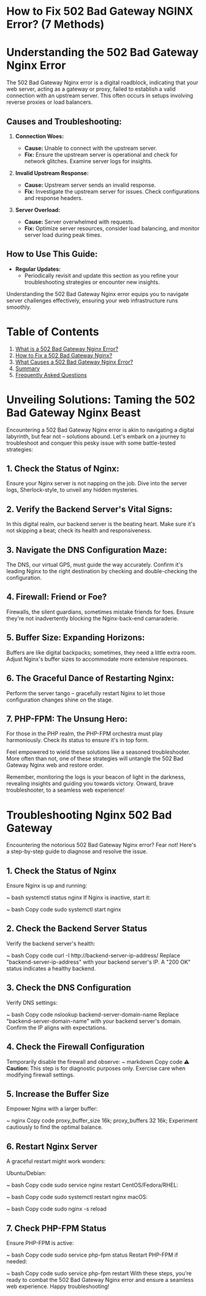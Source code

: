 # How to Fix 502 Bad Gateway NGINX Error? (7 Methods)

# Understanding the 502 Bad Gateway Nginx Error

The 502 Bad Gateway Nginx error is a digital roadblock, indicating that your web server, acting as a gateway or proxy, failed to establish a valid connection with an upstream server. This often occurs in setups involving reverse proxies or load balancers.

## Causes and Troubleshooting:

1. **Connection Woes:**
   - **Cause:** Unable to connect with the upstream server.
   - **Fix:** Ensure the upstream server is operational and check for network glitches. Examine server logs for insights.

2. **Invalid Upstream Response:**
   - **Cause:** Upstream server sends an invalid response.
   - **Fix:** Investigate the upstream server for issues. Check configurations and response headers.

3. **Server Overload:**
   - **Cause:** Server overwhelmed with requests.
   - **Fix:** Optimize server resources, consider load balancing, and monitor server load during peak times.

## How to Use This Guide:
- **Regular Updates:**
  - Periodically revisit and update this section as you refine your troubleshooting strategies or encounter new insights.

Understanding the 502 Bad Gateway Nginx error equips you to navigate server challenges effectively, ensuring your web infrastructure runs smoothly.


# Table of Contents

1. [What is a 502 Bad Gateway Nginx Error?](#what-is-a-502-bad-gateway-nginx-error)
2. [How to Fix a 502 Bad Gateway Nginx?](#how-to-fix-a-502-bad-gateway-nginx)
3. [What Causes a 502 Bad Gateway Nginx Error?](#what-causes-a-502-bad-gateway-nginx-error)
4. [Summary](#summary)
5. [Frequently Asked Questions](#frequently-asked-questions)

# Unveiling Solutions: Taming the 502 Bad Gateway Nginx Beast

Encountering a 502 Bad Gateway Nginx error is akin to navigating a digital labyrinth, but fear not – solutions abound. Let's embark on a journey to troubleshoot and conquer this pesky issue with some battle-tested strategies:

## 1. Check the Status of Nginx: 
Ensure your Nginx server is not napping on the job. Dive into the server logs, Sherlock-style, to unveil any hidden mysteries.

## 2. Verify the Backend Server's Vital Signs: 
In this digital realm, our backend server is the beating heart. Make sure it's not skipping a beat; check its health and responsiveness.

## 3. Navigate the DNS Configuration Maze:
The DNS, our virtual GPS, must guide the way accurately. Confirm it's leading Nginx to the right destination by checking and double-checking the configuration.

## 4. Firewall: Friend or Foe?
Firewalls, the silent guardians, sometimes mistake friends for foes. Ensure they're not inadvertently blocking the Nginx-back-end camaraderie.

## 5. Buffer Size: Expanding Horizons:
Buffers are like digital backpacks; sometimes, they need a little extra room. Adjust Nginx's buffer sizes to accommodate more extensive responses.

## 6. The Graceful Dance of Restarting Nginx:
Perform the server tango – gracefully restart Nginx to let those configuration changes shine on the stage.

## 7. PHP-FPM: The Unsung Hero:
For those in the PHP realm, the PHP-FPM orchestra must play harmoniously. Check its status to ensure it's in top form.

Feel empowered to wield these solutions like a seasoned troubleshooter. More often than not, one of these strategies will untangle the 502 Bad Gateway Nginx web and restore order.

Remember, monitoring the logs is your beacon of light in the darkness, revealing insights and guiding you towards victory. Onward, brave troubleshooter, to a seamless web experience!


# Troubleshooting Nginx 502 Bad Gateway

Encountering the notorious 502 Bad Gateway Nginx error? Fear not! Here's a step-by-step guide to diagnose and resolve the issue.

## 1. Check the Status of Nginx

Ensure Nginx is up and running:

~ bash
systemctl status nginx
If Nginx is inactive, start it:

~ bash
Copy code
sudo systemctl start nginx
## 2. Check the Backend Server Status
Verify the backend server's health:

~  bash
Copy code
curl -I http://backend-server-ip-address/
Replace "backend-server-ip-address" with your backend server's IP. A "200 OK" status indicates a healthy backend.

## 3. Check the DNS Configuration
Verify DNS settings:

~  bash
Copy code
nslookup backend-server-domain-name
Replace "backend-server-domain-name" with your backend server's domain. Confirm the IP aligns with expectations.

## 4. Check the Firewall Configuration
Temporarily disable the firewall and observe:
~ markdown
Copy code
:warning: **Caution:** This step is for diagnostic purposes only. Exercise care when modifying firewall settings.
## 5. Increase the Buffer Size
Empower Nginx with a larger buffer:

~ nginx
Copy code
proxy_buffer_size 16k;
proxy_buffers 32 16k;
Experiment cautiously to find the optimal balance.

## 6. Restart Nginx Server
A graceful restart might work wonders:

Ubuntu/Debian:

~ bash
Copy code
sudo service nginx restart
CentOS/Fedora/RHEL:

~ bash
Copy code
sudo systemctl restart nginx
macOS:

~ bash
Copy code
sudo nginx -s reload
## 7. Check PHP-FPM Status
Ensure PHP-FPM is active:

~ bash
Copy code
sudo service php-fpm status
Restart PHP-FPM if needed:

~ bash
Copy code
sudo service php-fpm restart
With these steps, you're ready to combat the 502 Bad Gateway Nginx error and ensure a seamless web experience. Happy troubleshooting!
